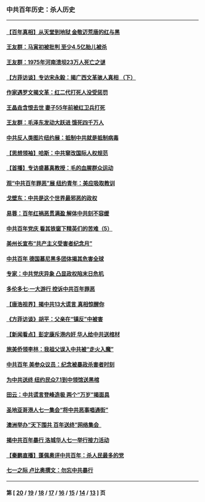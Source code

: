 ### 中共百年历史：杀人历史
---
#### [【百年真相】从天堂到地狱 金敬迈荒唐的红与黑](../../pages/nf1176106/n13336995.md?11020430) 
#### [王友群：马寅初被批判 至少4.5亿胎儿被杀](../../pages/nf1176106/n13260313.md?11020430) 
#### [王友群：1975年河南溃坝23万人死亡之谜](../../pages/nf1176106/n13231576.md?11020430) 
#### [【方菲访谈】专访宋永毅：揭广西文革骇人真相 （下）](../../pages/nf1176106/n13209074.md?11020430) 
#### [作家遇罗文揭文革：红二代打死人没受惩罚](../../pages/nf1176106/n13205254.md?11020430) 
#### [王晶垚含恨去世 妻子55年前被红卫兵打死](../../pages/nf1176106/n13203590.md?11020430) 
#### [王友群：毛泽东发动大跃进 饿死四千万人](../../pages/nf1176106/n13177158.md?11020430) 
#### [中共反人类图片纽约展：抵制中共就是抵制病毒](../../pages/nf1176106/n13115371.md?11020430) 
#### [【思想领袖】哈斯：中共窜改国际人权规范](../../pages/nf1176106/n13053647.md?11020430) 
#### [【首播】专访盛慕真教授：毛的血腥群众运动](../../pages/nf1176106/n13091782.md?11020430) 
#### [观“中共百年罪恶”展 纽约青年：美应吸取教训](../../pages/nf1176106/n13085246.md?11020430) 
#### [戈壁东：中共是这个世界最邪恶的政权](../../pages/nf1176106/n13085641.md?11020430) 
#### [易蓉：百年红祸恶贯满盈 解体中共刻不容缓](../../pages/nf1176106/n13084455.md?11020430) 
#### [中共百年党庆 看其铁窗下精英们的苦难（5）](../../pages/nf1176106/n13076766.md?11020430) 
#### [美州长宣布“共产主义受害者纪念月”](../../pages/nf1176106/n13074024.md?11020430) 
#### [中共百年 德国慕尼黑多团体揭其危害全球](../../pages/nf1176106/n13068873.md?11020430) 
#### [专家：中共党庆异象 凸显政权陷末日危机](../../pages/nf1176106/n13067084.md?11020430) 
#### [多伦多七·一大游行 控诉中共百年罪恶](../../pages/nf1176106/n13062043.md?11020430) 
#### [【唐浩视界】揭中共13大谎言 真相惊醒你](../../pages/nf1176106/n13065208.md?11020430) 
#### [《方菲访谈》胡平：父亲在“镇反”中被害](../../pages/nf1176106/n13064114.md?11020430) 
#### [【新闻看点】彭定康斥港内奸 华人给中共送棺材](../../pages/nf1176106/n13064230.md?11020430) 
#### [旅美侨领李林：我祖父误入中共被“走火入魔”](../../pages/nf1176106/n13062777.md?11020430) 
#### [中共百年 美参众议员：纪念被暴政杀害者时刻](../../pages/nf1176106/n13063735.md?11020430) 
#### [为中共送终 纽约民众7.1到中领馆送黑棺](../../pages/nf1176106/n13062573.md?11020430) 
#### [田云：中共谎言登峰造极 两个“万岁”揭面具](../../pages/nf1176106/n13062013.md?11020430) 
#### [圣地亚哥港人七一集会“将中共恶事唱通街”](../../pages/nf1176106/n13062681.md?11020430) 
#### [澳洲举办“天下围共 百年送终”网络集会  ](../../pages/nf1176106/n13054366.md?11020430) 
#### [揭中共百年暴行 洛城华人七一举行接力活动](../../pages/nf1176106/n13061979.md?11020430) 
#### [【秦鹏直播】蓬佩奥评中共百年：杀人民最多的党](../../pages/nf1176106/n13061736.md?11020430) 
#### [七一之际 卢比奥撰文：勿忘中共暴行](../../pages/nf1176106/n13061044.md?11020430) 

---
#### 第 [ [20](./20.md?11020430) / [19](./19.md?11020430) / [18](./18.md?11020430) / [17](./17.md?11020430) / [16](./16.md?11020430) / [15](./15.md?11020430) / [14](./14.md?11020430) / [13](./13.md?11020430) ] 页
